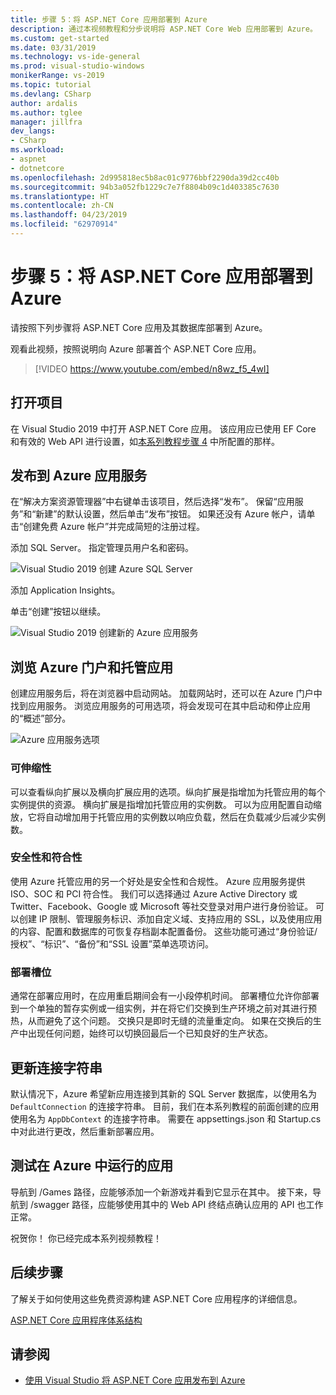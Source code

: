 ```yaml
---
title: 步骤 5：将 ASP.NET Core 应用部署到 Azure
description: 通过本视频教程和分步说明将 ASP.NET Core Web 应用部署到 Azure。
ms.custom: get-started
ms.date: 03/31/2019
ms.technology: vs-ide-general
ms.prod: visual-studio-windows
monikerRange: vs-2019
ms.topic: tutorial
ms.devlang: CSharp
author: ardalis
ms.author: tglee
manager: jillfra
dev_langs:
- CSharp
ms.workload:
- aspnet
- dotnetcore
ms.openlocfilehash: 2d995818ec5b8ac01c9776bbf2290da39d2cc40b
ms.sourcegitcommit: 94b3a052fb1229c7e7f8804b09c1d403385c7630
ms.translationtype: HT
ms.contentlocale: zh-CN
ms.lasthandoff: 04/23/2019
ms.locfileid: "62970914"
---
```

# <a name="step-5-deploy-your-aspnet-core-app-to-azure"></a>步骤 5：将 ASP.NET Core 应用部署到 Azure

请按照下列步骤将 ASP.NET Core 应用及其数据库部署到 Azure。

观看此视频，按照说明向 Azure 部署首个 ASP.NET Core 应用。

> [!VIDEO https://www.youtube.com/embed/n8wz_f5_4wI]

## <a name="open-your-project"></a>打开项目

在 Visual Studio 2019 中打开 ASP.NET Core 应用。 该应用应已使用 EF Core 和有效的 Web API 进行设置，如[本系列教程步骤 4](tutorial-aspnet-core-ef-step-04.md) 中所配置的那样。

## <a name="publish-to-azure-app-service"></a>发布到 Azure 应用服务

在“解决方案资源管理器”中右键单击该项目，然后选择“发布”。 保留“应用服务”和“新建”的默认设置，然后单击“发布”按钮。 如果还没有 Azure 帐户，请单击“创建免费 Azure 帐户”并完成简短的注册过程。

添加 SQL Server。 指定管理员用户名和密码。

![Visual Studio 2019 创建 Azure SQL Server](media/vs-2019/vs2019-azure-sql-server.png)

添加 Application Insights。

单击“创建”按钮以继续。

![Visual Studio 2019 创建新的 Azure 应用服务](media/vs-2019/vs2019-azure-create-new-app-service.png)

## <a name="exploring-the-azure-portal-and-your-hosted-app"></a>浏览 Azure 门户和托管应用

创建应用服务后，将在浏览器中启动网站。 加载网站时，还可以在 Azure 门户中找到应用服务。 浏览应用服务的可用选项，将会发现可在其中启动和停止应用的“概述”部分。

![Azure 应用服务选项](media/vs-2019/vs2019-azure-app-service-menu-options.png)

### <a name="scalability"></a>可伸缩性

可以查看纵向扩展以及横向扩展应用的选项。纵向扩展是指增加为托管应用的每个实例提供的资源。 横向扩展是指增加托管应用的实例数。 可以为应用配置自动缩放，它将自动增加用于托管应用的实例数以响应负载，然后在负载减少后减少实例数。

### <a name="security-and-compliance"></a>安全性和符合性

使用 Azure 托管应用的另一个好处是安全性和合规性。 Azure 应用服务提供 ISO、SOC 和 PCI 符合性。 我们可以选择通过 Azure Active Directory 或 Twitter、Facebook、Google 或 Microsoft 等社交登录对用户进行身份验证。 可以创建 IP 限制、管理服务标识、添加自定义域、支持应用的 SSL，以及使用应用的内容、配置和数据库的可恢复存档副本配置备份。 这些功能可通过“身份验证/授权”、“标识”、“备份”和“SSL 设置”菜单选项访问。

### <a name="deployment-slots"></a>部署槽位

通常在部署应用时，在应用重启期间会有一小段停机时间。 部署槽位允许你部署到一个单独的暂存实例或一组实例，并在将它们交换到生产环境之前对其进行预热，从而避免了这个问题。 交换只是即时无缝的流量重定向。 如果在交换后的生产中出现任何问题，始终可以切换回最后一个已知良好的生产状态。

## <a name="update-connection-string"></a>更新连接字符串

默认情况下，Azure 希望新应用连接到其新的 SQL Server 数据库，以使用名为 `DefaultConnection` 的连接字符串。 目前，我们在本系列教程的前面创建的应用使用名为 `AppDbContext` 的连接字符串。 需要在 appsettings.json 和 Startup.cs 中对此进行更改，然后重新部署应用。

## <a name="test-the-app-running-in-azure"></a>测试在 Azure 中运行的应用

导航到 /Games 路径，应能够添加一个新游戏并看到它显示在其中。 接下来，导航到 /swagger 路径，应能够使用其中的 Web API 终结点确认应用的 API 也工作正常。

祝贺你！ 你已经完成本系列视频教程！

## <a name="next-steps"></a>后续步骤

了解关于如何使用这些免费资源构建 ASP.NET Core 应用程序的详细信息。

[ASP.NET Core 应用程序体系结构](https://dotnet.microsoft.com/learn/web/aspnet-architecture)

## <a name="see-also"></a>请参阅

- [使用 Visual Studio 将 ASP.NET Core 应用发布到 Azure](/aspnet/core/tutorials/publish-to-azure-webapp-using-vs?view=aspnetcore-2.2)